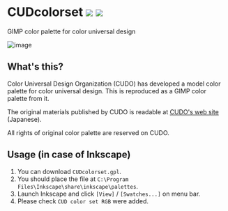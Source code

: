 # CUDcolorset <img src="https://img.shields.io/badge/-GIMP-5C5543.svg?style=flat&logo=GIMP"> <img src="https://img.shields.io/badge/-Inkscape-000.svg?style=flat&logo=Inkscape">

GIMP color palette for color universal design

![image](https://user-images.githubusercontent.com/68371029/129297783-a1d23ae4-bc8b-49ef-9a74-e78286039446.png)

## What's this?
Color Universal Design Organization (CUDO) has developed a model color palette for color universal design.
This is reproduced as a GIMP color palette from it.


The original materials published by CUDO is readable at [CUDO's web site](http://www2.cudo.jp/wp/?page_id=1565) (Japanese).

All rights of original color palette are reserved on CUDO.

## Usage (in case of Inkscape)
1. You can download `CUDcolorset.gpl`.
1. You should place the file at `C:\Program Files\Inkscape\share\inkscape\palettes`.
1. Launch Inkscape and click `[View]` / `[Swatches...]` on menu bar.
1. Please check `CUD color set RGB` were added.

